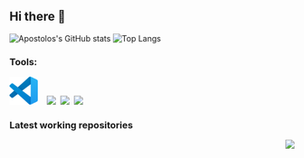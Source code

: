 ## Hi there 👋

<!--
- 🌱 I’m currently learning React, and I will update my techpoli project using React in the next period.
-->

<img alt="Apostolos's GitHub stats" src="https://github-readme-stats-apostolos172.vercel.app/api?username=Apostolos172&hide=stars,issues&count_private=true&theme=maroongold" />

<!-- <img alt="Apostolos's GitHub stats" src="https://github-readme-stats.vercel.app/api?username=Apostolos172&hide=stars,issues&count_private=true&theme=maroongold" /> -->
<!-- prs -->
<img alt="Top Langs" src="https://github-readme-stats-apostolos172.vercel.app/api/top-langs/?username=Apostolos172&theme=panda&layout=compact&langs_count=10" />
<!-- <img alt="Top Langs" src="https://github-readme-stats.vercel.app/api/top-langs/?username=Apostolos172&theme=panda&layout=compact&langs_count=10" />
 -->
<!--
**Apostolos172/Apostolos172** is a ✨ _special_ ✨ repository because its `README.md` (this file) appears on your GitHub profile.

Here are some ideas to get you started:

- 🔭 I’m currently working on ...
- 🌱 I’m currently learning React, javascript library
- 👯 I’m looking to collaborate on ...
- 🤔 I’m looking for help with ...
- 💬 Ask me about ...
- 📫 How to reach me: ...
- 😄 Pronouns: ...
- ⚡ Fun fact: ...
-->

### Languages:
<div>
  <img width=50px src="https://brandslogos.com/wp-content/uploads/images/large/java-logo-1.png">&nbsp;
  <img width=50px src="https://raw.githubusercontent.com/github/explore/80688e429a7d4ef2fca1e82350fe8e3517d3494d/topics/html/html.png">&nbsp;
  <img width=50px src="https://raw.githubusercontent.com/github/explore/80688e429a7d4ef2fca1e82350fe8e3517d3494d/topics/css/css.png">&nbsp;
  <img width=50px src="https://raw.githubusercontent.com/github/explore/80688e429a7d4ef2fca1e82350fe8e3517d3494d/topics/javascript/javascript.png">&nbsp;
  <img width=50px src="https://freepngimg.com/thumb/php/5-2-php-logo-png-clipart-thumb.png">&nbsp;
  <img width=50px src="https://raw.githubusercontent.com/github/explore/80688e429a7d4ef2fca1e82350fe8e3517d3494d/topics/python/python.png">&nbsp;
</div>
<!-- https://mpng.subpng.com/20180904/xhu/kisspng-logo-image-computer-icons-php-portable-network-gra-william-davies-meng-mongodb-5b8e9698822d99.0636011515360713205332.jpg PHP -->

### Tools:
<div>
  <img width=50px src="https://raw.githubusercontent.com/github/explore/80688e429a7d4ef2fca1e82350fe8e3517d3494d/topics/visual-studio-code/visual-studio-code.png">&nbsp;&nbsp;&nbsp;
  <img width=50px src="https://cdn.freebiesupply.com/logos/large/2x/eclipse-11-logo-png-transparent.png">&nbsp;
  <img width=50px src="https://upload.wikimedia.org/wikipedia/commons/thumb/5/5f/Windows_logo_-_2012.svg/2048px-Windows_logo_-_2012.svg.png">&nbsp;
  <img width=50px src="https://cdn-icons-png.flaticon.com/512/518/518713.png">&nbsp;
</div>

<!-- for debugging 
<img alt="Apostolos's GitHub stats" src="https://github-readme-stats-apostolos172.vercel.app/api?username=Apostolos172&hide=stars,issues&count_private=true&theme=maroongold" /> 
<img alt="Apostolos's GitHub stats" src="https://github-readme-stats.vercel.app/api?username=Apostolos172&hide=stars,issues&count_private=true&theme=maroongold" />
<img alt="Top Langs" src="https://github-readme-stats-apostolos172.vercel.app/api/top-langs/?username=Apostolos172&theme=panda&layout=compact&langs_count=10" /> 
<img alt="Top Langs" src="https://github-readme-stats.vercel.app/api/top-langs/?username=Apostolos172&theme=panda&layout=compact&langs_count=10" />
-->

### Latest working repositories
<a href="https://github.com/Apostolos172/Advent-Of-Code-2022">
<!--   <img align="left" src="https://github-readme-stats.vercel.app/api/pin/?username=Apostolos172&repo=Advent-Of-Code-2022&theme=gruvbox_light" />
  <img align="left" src="https://github-readme-stats-apostolos172.vercel.app/api/pin/?username=Apostolos172&repo=Advent-Of-Code-2022&theme=gruvbox_light" /> -->
</a>
<a href="https://github.com/Apostolos172/freeCodeCamp-projects">
<!--   <img align="right" src="https://github-readme-stats.vercel.app/api/pin/?username=Apostolos172&repo=freeCodeCamp-projects&theme=gruvbox_light" /> -->
  <img align="right" src="https://github-readme-stats-apostolos172.vercel.app/api/pin/?username=Apostolos172&repo=freeCodeCamp-projects&theme=gruvbox_light" />
</a>
<!-- [![Advent-Of-Code-2022](https://github-readme-stats.vercel.app/api/pin/?username=Apostolos172&repo=Advent-Of-Code-2022)](https://github.com/Apostolos172/Advent-Of-Code-2022)
[![JavaScript-Calculator](https://github-readme-stats.vercel.app/api/pin/?username=Apostolos172&repo=JavaScript-Calculator)](https://github.com/Apostolos172/JavaScript-Calculator) -->

